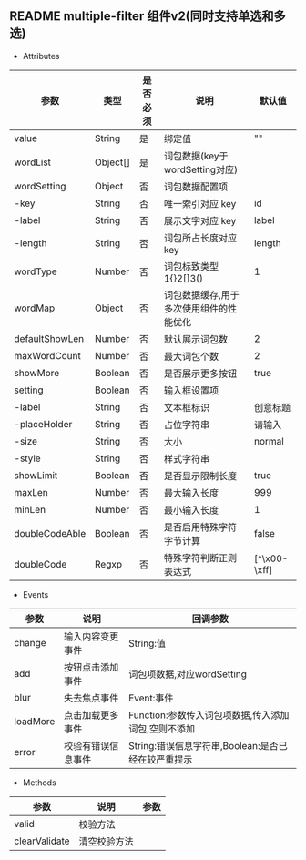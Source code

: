 ## README multiple-filter 组件v2(同时支持单选和多选)

- Attributes

| 参数               | 类型             | 是否必须   | 说明                                                       | 默认值   |
| ----------------- | ---------------- | -------- | ---------------------------------------------------------- | -------- |
| value             | String           | 是       | 绑定值                                                      |    ""      |
| wordList          | Object[]         | 是       | 词包数据(key于wordSetting对应)                               |          |
| wordSetting       | Object           | 否       | 词包数据配置项                                               |          |
| -key              | String           | 否       | 唯一索引对应 key                                             | id       |
| -label            | String           | 否       | 展示文字对应 key                                             | label    |
| -length           | String           | 否       | 词包所占长度对应key                                           | length   |
| wordType          | Number           | 否       | 词包标致类型 1{}2[]3()                                       | 1     |
| wordMap           | Object           | 否       | 词包数据缓存,用于多次使用组件的性能优化                          |         |
| defaultShowLen    | Number           | 否       | 默认展示词包数                                               |    2   |
| maxWordCount      | Number           | 否       | 最大词包个数                                                 | 2     |
| showMore          | Boolean          | 否       | 是否展示更多按钮                                             |  true   |
| setting           | Boolean          | 否       | 输入框设置项                                                 |     |
| -label            | String           | 否       | 文本框标识                                                    | 创意标题   |
| -placeHolder      | String           | 否       | 占位字符串                                                  | 请输入       |
| -size             | String           | 否       | 大小                                                       |    normal    |
| -style            | String           | 否       | 样式字符串                                                  |        |
| showLimit         | Boolean          | 否       | 是否显示限制长度                                              |    true    |
| maxLen            | Number           | 否       | 最大输入长度                                                 |    999    |
| minLen            | Number           | 否       | 最小输入长度                                                 |    1    |
| doubleCodeAble    | Boolean          | 否       | 是否启用特殊字符字节计算                                       |    false    |
| doubleCode        | Regxp            | 否       | 特殊字符判断正则表达式                                        |    [^\x00-\xff]    |

- Events

| 参数             | 说明         | 回调参数                       |
| ---------------- | ------------ | ------------------------------ |
| change        | 输入内容变更事件  | String:值 |
| add           | 按钮点击添加事件  | 词包项数据,对应wordSetting |
| blur          | 失去焦点事件      | Event:事件 |
| loadMore      | 点击加载更多事件  | Function:参数传入词包项数据,传入添加词包,空则不添加 |
| error         | 校验有错误信息事件 | String:错误信息字符串,Boolean:是否已经在较严重提示 |

- Methods

| 参数            | 说明                          | 参数        |
| --------------- | ----------------------------- | ----------- |
| valid           | 校验方法                       |                 |
| clearValidate   | 清空校验方法                    |            |

